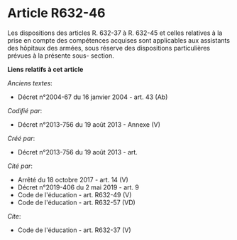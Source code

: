 # Article R632-46

Les dispositions des articles R. 632-37 à R. 632-45 et celles relatives à la prise en compte des compétences acquises sont
applicables aux assistants des hôpitaux des armées, sous réserve des dispositions particulières prévues à la présente sous-
section.

**Liens relatifs à cet article**

_Anciens textes_:

  - Décret n°2004-67 du 16 janvier 2004 - art. 43 (Ab)

_Codifié par_:

  - Décret n°2013-756 du 19 août 2013 -  Annexe (V)

_Créé par_:

  - Décret n°2013-756 du 19 août 2013 - art.

_Cité par_:

  - Arrêté du 18 octobre 2017 - art. 14 (V)
  - Décret n°2019-406 du 2 mai 2019 - art. 9
  - Code de l'éducation - art. R632-49 (V)
  - Code de l'éducation - art. R632-57 (VD)

_Cite_:

  - Code de l'éducation - art. R632-37 (V)
